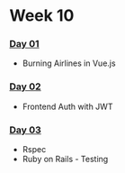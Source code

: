 # Week 10

### ​[Day 01​](day-01.md)

* Burning Airlines in Vue.js

### [Day 02](day-02.md)

* Frontend Auth with JWT

### [Day 03](day-03.md)

* Rspec
* Ruby on Rails - Testing


